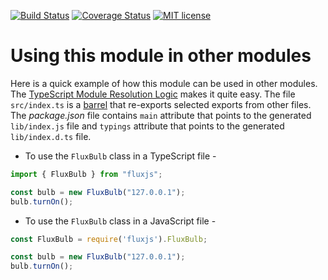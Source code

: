 [![Build Status](https://travis-ci.org/scott181182/fluxjs.svg?branch=master)](https://travis-ci.org/scott181182/fluxjs.svg?branch=master)
[![Coverage Status](https://coveralls.io/repos/github/scott181182/fluxjs/badge.svg?branch=master)](https://coveralls.io/github/scott181182/fluxjs?branch=master)
[![MIT license](http://img.shields.io/badge/license-MIT-brightgreen.svg)](http://opensource.org/licenses/MIT)

# Using this module in other modules

Here is a quick example of how this module can be used in other modules. The [TypeScript Module Resolution Logic](https://www.typescriptlang.org/docs/handbook/module-resolution.html) makes it quite easy. The file `src/index.ts` is a [barrel](https://basarat.gitbooks.io/typescript/content/docs/tips/barrel.html) that re-exports selected exports from other files. The _package.json_ file contains `main` attribute that points to the generated `lib/index.js` file and `typings` attribute that points to the generated `lib/index.d.ts` file.


- To use the `FluxBulb` class in a TypeScript file -

```ts
import { FluxBulb } from "fluxjs";

const bulb = new FluxBulb("127.0.0.1");
bulb.turnOn();
```

- To use the `FluxBulb` class in a JavaScript file -

```js
const FluxBulb = require('fluxjs').FluxBulb;

const bulb = new FluxBulb("127.0.0.1");
bulb.turnOn();
```
